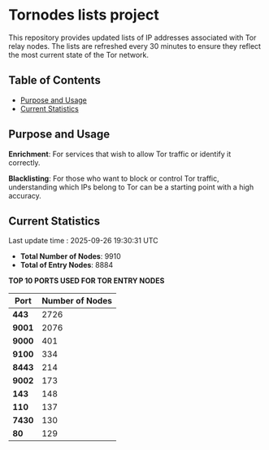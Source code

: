 # Tornodes lists project

This repository provides updated lists of IP addresses associated with Tor relay nodes. The lists are refreshed every 30 minutes to ensure they reflect the most current state of the Tor network.

## Table of Contents

- [Purpose and Usage](#purpose-and-usage)
- [Current Statistics](#current-statistics)


## Purpose and Usage

**Enrichment**: For services that wish to allow Tor traffic or identify it correctly.

**Blacklisting**: For those who want to block or control Tor traffic, understanding which IPs belong to Tor can be a starting point with a high accuracy.

## Current Statistics

Last update time : 2025-09-26 19:30:31 UTC

- **Total Number of Nodes**: 9910
- **Total of Entry Nodes**: 8884

**TOP 10 PORTS USED FOR TOR ENTRY NODES**

| **Port** | **Number of Nodes** |
|------|-----------------|
| **443**   | 2726  |
| **9001**   | 2076  |
| **9000**   | 401  |
| **9100**   | 334  |
| **8443**   | 214  |
| **9002**   | 173  |
| **143**   | 148  |
| **110**   | 137  |
| **7430**   | 130  |
| **80**   | 129  |

